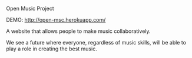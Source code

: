 Open Music Project

DEMO: http://open-msc.herokuapp.com/

A website that allows people to make music collaboratively. 

We see a future where everyone, regardless of music skills, will be able to play a role in creating the best music.

